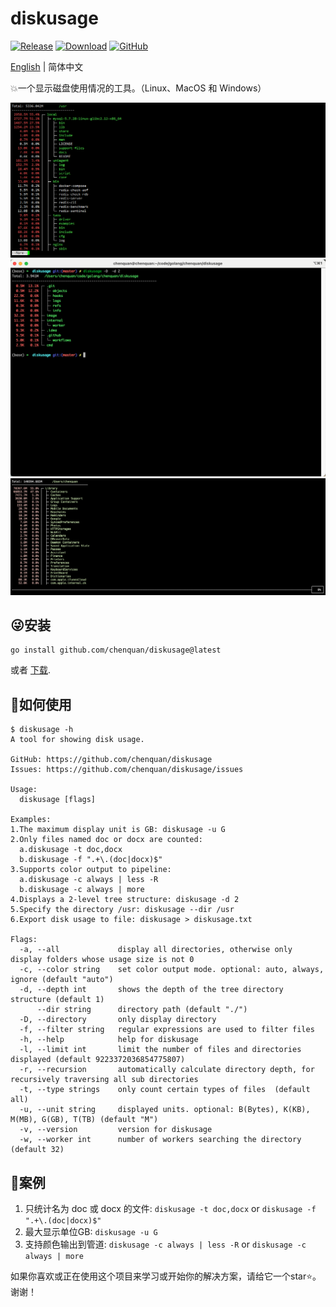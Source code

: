 # diskusage

[![Release](https://img.shields.io/github/v/release/chenquan/diskusage.svg?style=flat-square)](https://github.com/chenquan/diskusage)
[![Download](https://goproxy.cn/stats/github.com/chenquan/diskusage/badges/download-count.svg)](https://github.com/chenquan/diskusage)
[![GitHub](https://img.shields.io/github/license/chenquan/diskusage)](LICENSE)

[English](README.md) | 简体中文

💥一个显示磁盘使用情况的工具。（Linux、MacOS 和 Windows）

![](image/linux-pipe-more.png)
![](image/only-dir.png)
![](image/interactive.png)

## 😜安装

```shell
go install github.com/chenquan/diskusage@latest
```

或者 [下载](https://github.com/chenquan/diskusage/releases).

## 👏如何使用

```
$ diskusage -h
A tool for showing disk usage.

GitHub: https://github.com/chenquan/diskusage
Issues: https://github.com/chenquan/diskusage/issues

Usage:
  diskusage [flags]

Examples:
1.The maximum display unit is GB: diskusage -u G
2.Only files named doc or docx are counted:
  a.diskusage -t doc,docx
  b.diskusage -f ".+\.(doc|docx)$"
3.Supports color output to pipeline:
  a.diskusage -c always | less -R
  b.diskusage -c always | more
4.Displays a 2-level tree structure: diskusage -d 2
5.Specify the directory /usr: diskusage --dir /usr
6.Export disk usage to file: diskusage > diskusage.txt

Flags:
  -a, --all             display all directories, otherwise only display folders whose usage size is not 0
  -c, --color string    set color output mode. optional: auto, always, ignore (default "auto")
  -d, --depth int       shows the depth of the tree directory structure (default 1)
      --dir string      directory path (default "./")
  -D, --directory       only display directory
  -f, --filter string   regular expressions are used to filter files
  -h, --help            help for diskusage
  -l, --limit int       limit the number of files and directories displayed (default 9223372036854775807)
  -r, --recursion       automatically calculate directory depth, for recursively traversing all sub directories
  -t, --type strings    only count certain types of files  (default all)
  -u, --unit string     displayed units. optional: B(Bytes), K(KB), M(MB), G(GB), T(TB) (default "M")
  -v, --version         version for diskusage
  -w, --worker int      number of workers searching the directory (default 32)
```

## 👀案例

1. 只统计名为 doc 或 docx 的文件: `diskusage -t doc,docx` or `diskusage -f ".+\.(doc|docx)$"`
2. 最大显示单位GB: `diskusage -u G`
3. 支持颜色输出到管道: `diskusage -c always | less -R` or `diskusage -c always | more`

如果你喜欢或正在使用这个项目来学习或开始你的解决方案，请给它一个star⭐。谢谢！
